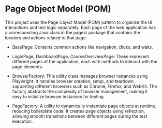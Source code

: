 # Page Object Model (POM)

This project uses the Page Object Model (POM) pattern to organize the UI interactions and test logic separately. Each page of the web application has a corresponding Java class in the pages/ package that contains the locators and actions related to that page.

- BasePage: Contains common actions like navigation, clicks, and waits.

- LoginPage, DashboardPage, CourseOverviewPage: These represent different pages of the application, each with methods to interact with the page elements.

- BrowserFactory: This utility class manages browser instances using Playwright. It handles browser creation, setup, and teardown, supporting different browsers such as Chrome, Firefox, and WebKit. The factory abstracts the complexity of browser management, making it easy to initialize browser instances for testing.

- PageFactory: A utility to dynamically instantiate page objects at runtime, reducing boilerplate code. It creates page objects using reflection, allowing smooth transitions between different pages during the test execution.